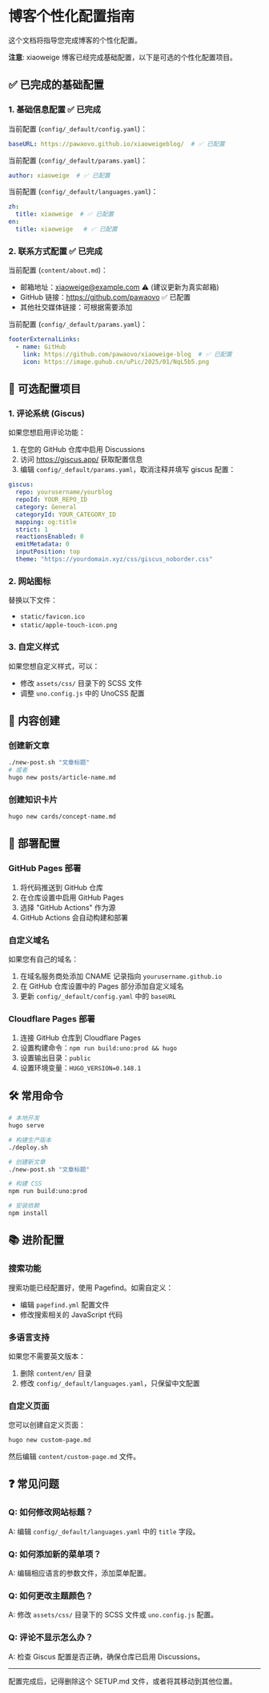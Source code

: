 # 博客个性化配置指南

这个文档将指导您完成博客的个性化配置。

**注意**: xiaoweige 博客已经完成基础配置，以下是可选的个性化配置项目。

## ✅ 已完成的基础配置

### 1. 基础信息配置 ✅ 已完成

当前配置 (`config/_default/config.yaml`)：
```yaml
baseURL: https://pawaovo.github.io/xiaoweigeblog/  # ✅ 已配置
```

当前配置 (`config/_default/params.yaml`)：
```yaml
author: xiaoweige  # ✅ 已配置
```

当前配置 (`config/_default/languages.yaml`)：
```yaml
zh:
  title: xiaoweige  # ✅ 已配置
en:
  title: xiaoweige   # ✅ 已配置
```

### 2. 联系方式配置 ✅ 已完成

当前配置 (`content/about.md`)：
- 邮箱地址：xiaoweige@example.com ⚠️ (建议更新为真实邮箱)
- GitHub 链接：https://github.com/pawaovo ✅ 已配置
- 其他社交媒体链接：可根据需要添加

当前配置 (`config/_default/params.yaml`)：
```yaml
footerExternalLinks:
  - name: GitHub
    link: https://github.com/pawaovo/xiaoweige-blog  # ✅ 已配置
    icon: https://image.guhub.cn/uPic/2025/01/NqL5b5.png
```

## 🔧 可选配置项目

### 1. 评论系统 (Giscus)

如果您想启用评论功能：

1. 在您的 GitHub 仓库中启用 Discussions
2. 访问 https://giscus.app/ 获取配置信息
3. 编辑 `config/_default/params.yaml`，取消注释并填写 giscus 配置：

```yaml
giscus:
  repo: yourusername/yourblog
  repoId: YOUR_REPO_ID
  category: General
  categoryId: YOUR_CATEGORY_ID
  mapping: og:title
  strict: 1
  reactionsEnabled: 0
  emitMetadata: 0
  inputPosition: top
  theme: "https://yourdomain.xyz/css/giscus_noborder.css"
```

### 2. 网站图标

替换以下文件：
- `static/favicon.ico`
- `static/apple-touch-icon.png`

### 3. 自定义样式

如果您想自定义样式，可以：
- 修改 `assets/css/` 目录下的 SCSS 文件
- 调整 `uno.config.js` 中的 UnoCSS 配置

## 📝 内容创建

### 创建新文章
```bash
./new-post.sh "文章标题"
# 或者
hugo new posts/article-name.md
```

### 创建知识卡片
```bash
hugo new cards/concept-name.md
```

## 🚀 部署配置

### GitHub Pages 部署

1. 将代码推送到 GitHub 仓库
2. 在仓库设置中启用 GitHub Pages
3. 选择 "GitHub Actions" 作为源
4. GitHub Actions 会自动构建和部署

### 自定义域名

如果您有自己的域名：

1. 在域名服务商处添加 CNAME 记录指向 `yourusername.github.io`
2. 在 GitHub 仓库设置中的 Pages 部分添加自定义域名
3. 更新 `config/_default/config.yaml` 中的 `baseURL`

### Cloudflare Pages 部署

1. 连接 GitHub 仓库到 Cloudflare Pages
2. 设置构建命令：`npm run build:uno:prod && hugo`
3. 设置输出目录：`public`
4. 设置环境变量：`HUGO_VERSION=0.148.1`

## 🛠️ 常用命令

```bash
# 本地开发
hugo serve

# 构建生产版本
./deploy.sh

# 创建新文章
./new-post.sh "文章标题"

# 构建 CSS
npm run build:uno:prod

# 安装依赖
npm install
```

## 📚 进阶配置

### 搜索功能

搜索功能已经配置好，使用 Pagefind。如需自定义：
- 编辑 `pagefind.yml` 配置文件
- 修改搜索相关的 JavaScript 代码

### 多语言支持

如果您不需要英文版本：
1. 删除 `content/en/` 目录
2. 修改 `config/_default/languages.yaml`，只保留中文配置

### 自定义页面

您可以创建自定义页面：
```bash
hugo new custom-page.md
```

然后编辑 `content/custom-page.md` 文件。

## ❓ 常见问题

### Q: 如何修改网站标题？
A: 编辑 `config/_default/languages.yaml` 中的 `title` 字段。

### Q: 如何添加新的菜单项？
A: 编辑相应语言的参数文件，添加菜单配置。

### Q: 如何更改主题颜色？
A: 修改 `assets/css/` 目录下的 SCSS 文件或 `uno.config.js` 配置。

### Q: 评论不显示怎么办？
A: 检查 Giscus 配置是否正确，确保仓库已启用 Discussions。

---

配置完成后，记得删除这个 SETUP.md 文件，或者将其移动到其他位置。
